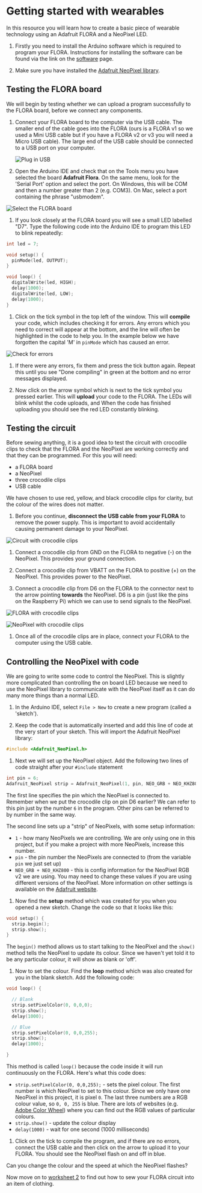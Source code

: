 # Getting started with wearables

In this resource you will learn how to create a basic piece of wearable technology using an Adafruit FLORA and a NeoPixel LED.

1. Firstly you need to install the Arduino software which is required to program your FLORA. Instructions for installing the software can be found via the link on the [software](software.md) page.

1. Make sure you have installed the [Adafruit NeoPixel library](https://learn.adafruit.com/adafruit-neopixel-uberguide/arduino-library-installation#manually-install-adafruit-neopixel-library).

## Testing the FLORA board

We will begin by testing whether we can upload a program successfully to the FLORA board, before we connect any components.

1. Connect your FLORA board to the computer via the USB cable. The smaller end of the cable goes into the FLORA (ours is a FLORA v1 so we used a Mini USB cable but if you have a FLORA v2 or v3 you will need a Micro USB cable). The large end of the USB cable should be connected to a USB port on your computer.

   ![Plug in USB](images/plug-in-usb.png)

1. Open the Arduino IDE and check that on the Tools menu you have selected the board **Adafruit Flora**. On the same menu, look for the 'Serial Port' option and select the port. On Windows, this will be COM and then a number greater than 2 (e.g. COM3). On Mac, select a port containing the phrase "usbmodem".

  ![Select the FLORA board](images/select-flora-board.png)

1. If you look closely at the FLORA board you will see a small LED labelled "D7". Type the following code into the Arduino IDE to program this LED to blink repeatedly:

  ```cpp
  int led = 7;

  void setup() {
    pinMode(led, OUTPUT);
  }

  void loop() {
    digitalWrite(led, HIGH);
    delay(1000);
    digitalWrite(led, LOW);
    delay(1000);
  }
  ```

1. Click on the tick symbol in the top left of the window. This will **compile** your code, which includes checking it for errors. Any errors which you need to correct will appear at the bottom, and the line will often be highlighted in the code to help you. In the example below we have forgotten the capital 'M' in `pinMode` which has caused an error.

  ![Check for errors](images/compile-program.png)

1. If there were any errors, fix them and press the tick button again. Repeat this until you see "Done compiling" in green at the bottom and no error messages displayed.

1. Now click on the arrow symbol which is next to the tick symbol you pressed earlier. This will **upload** your code to the FLORA. The LEDs will blink whilst the code uploads, and When the code has finished uploading you should see the red LED constantly blinking.

## Testing the circuit
Before sewing anything, it is a good idea to test the circuit with crocodile clips to check that the FLORA and the NeoPixel are working correctly and that they can be programmed. For this you will need:

- a FLORA board
- a NeoPixel
- three crocodile clips
- USB cable

We have chosen to use red, yellow, and black crocodile clips for clarity, but the colour of the wires does not matter.

1. Before you continue, **disconnect the USB cable from your FLORA** to remove the power supply. This is important to avoid accidentally causing permanent damage to your NeoPixel.

![Circuit with crocodile clips](images/crocodile-clip-circuit.png)

1. Connect a crocodile clip from GND on the FLORA to negative (-) on the NeoPixel. This provides your ground connection.

1. Connect a crocodile clip from VBATT on the FLORA to positive (+) on the NeoPixel. This provides power to the NeoPixel.

1. Connect a crocodile clip from D6 on the FLORA to the connector next to the arrow pointing **towards** the NeoPixel. D6 is a pin (just like the pins on the Raspberry Pi) which we can use to send signals to the NeoPixel.

  ![FLORA with crocodile clips](images/flora-croc-clips.png)

  ![NeoPixel with crocodile clips](images/neopixel-croc-clips.png)


1. Once all of the crocodile clips are in place, connect your FLORA to the computer using the USB cable.

## Controlling the NeoPixel with code

We are going to write some code to control the NeoPixel. This is slightly more complicated than controlling the on board LED because we need to use the NeoPixel library to communicate with the NeoPixel itself as it can do many more things than a normal LED.

1. In the Arduino IDE, select `File > New` to create a new program  (called a 'sketch').

1. Keep the code that is automatically inserted and add this line of code at the very start of your sketch. This will import the Adafruit NeoPixel library:

  ```cpp
  #include <Adafruit_NeoPixel.h>
  ```

1. Next we will set up the NeoPixel object. Add the following two lines of code straight after your `#include` statement
  ```cpp
  int pin = 6;
  Adafruit_NeoPixel strip = Adafruit_NeoPixel(1, pin, NEO_GRB + NEO_KHZ800);
  ```
  The first line specifies the pin which the NeoPixel is connected to. Remember when we put the crocodile clip on pin D6 earlier? We can refer to this pin just by the number `6` in the program. Other pins can be referred to by number in the same way.

  The second line sets up a "strip" of NeoPixels, with some setup information:
  - `1` - how many NeoPixels we are controlling. We are only using one in this project, but if you make a project with more NeoPixels, increase this number.
  - `pin` - the pin number the NeoPixels are connected to (from the variable `pin` we just set up)
  - `NEO_GRB + NEO_KHZ800` - this is config information for the NeoPixel RGB v2 we are using. You may need to change these values if you are using different versions of the NeoPixel. More information on other settings is available on the [Adafruit website](https://learn.adafruit.com/adafruit-neopixel-uberguide/arduino-library).

1. Now find the **setup** method which was created for you when you opened a new sketch. Change the code so that it looks like this:

  ```cpp
  void setup() {
    strip.begin();
    strip.show();
  }
  ```

  The `begin()` method allows us to start talking to the NeoPixel and the `show()` method tells the NeoPixel to update its colour. Since we haven't yet told it to be any particular colour, it will show as blank or 'off'.

1. Now to set the colour. Find the **loop** method which was also created for you in the blank sketch. Add the following code:
  ```cpp
  void loop() {

    // Blank
    strip.setPixelColor(0, 0,0,0);
    strip.show();
    delay(1000);

    // Blue
    strip.setPixelColor(0, 0,0,255);
    strip.show();
    delay(1000);

  }
  ```

  This method is called `loop()` because the code inside it will run continuously on the FLORA. Here's what this code does:

  - `strip.setPixelColor(0, 0,0,255);` - sets the pixel colour. The first number is which NeoPixel to set to this colour. Since we only have one NeoPixel in this project, it is pixel `0`. The last three numbers are a RGB colour value, so `0, 0, 255` is blue. There are lots of websites (e.g. [Adobe Color Wheel](https://color.adobe.com)) where you can find out the RGB values of particular colours.  
  - `strip.show()` - update the colour display
  - `delay(1000)` - wait for one second (1000 milliseconds)

1. Click on the tick to compile the program, and if there are no errors, connect the USB cable and then click on the arrow to upload it to your FLORA. You should see the NeoPixel flash on and off in blue.

  Can you change the colour and the speed at which the NeoPixel flashes?

Now move on to [worksheet 2](worksheet2.md) to find out how to sew your FLORA circuit into an item of clothing.
